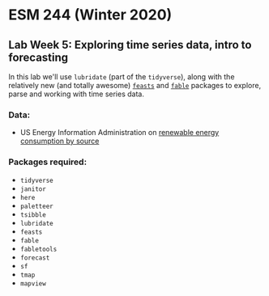 # ESM 244 (Winter 2020)
## Lab Week 5: Exploring time series data, intro to forecasting

In this lab we'll use `lubridate` (part of the `tidyverse`), along with the relatively new (and totally awesome) [`feasts`](https://github.com/tidyverts/feasts) and [`fable`](https://github.com/tidyverts/fable) packages to explore, parse and working with time series data. 

### Data: 

- US Energy Information Administration on [renewable energy consumption by source](https://www.eia.gov/totalenergy/data/browser/?tbl=T10.01#/?f=M)

### Packages required: 

- `tidyverse`
- `janitor`
- `here`
- `paletteer`
- `tsibble`
- `lubridate`
- `feasts`
- `fable`
- `fabletools`
- `forecast`
- `sf`
- `tmap`
- `mapview`


